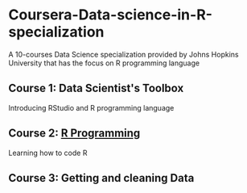 # Coursera-Data-science-in-R-specialization
A 10-courses Data Science specialization provided by Johns Hopkins University that has the focus on R programming language
## Course 1: Data Scientist's Toolbox
Introducing RStudio and R programming language
## Course 2: [R Programming](https://github.com/emmanguyen102/Coursera-Data-science-in-R-specialization/tree/main/Course_2)
Learning how to code R
## Course 3: Getting and cleaning Data
